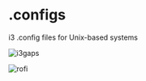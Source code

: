 # .configs
i3 .config files for Unix-based systems

![i3gaps](https://drive.google.com/uc?export=view&id=1HMbAno_yBNLkM8ccgC_7ujI2vS7pto__)

![rofi](https://drive.google.com/file/d/1iq0DXp2iaC_Xsgis_it-DF2xPwsUz9QC/view)
